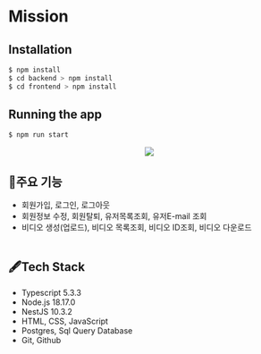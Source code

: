 # Mission

## Installation

```bash
$ npm install
$ cd backend > npm install
$ cd frontend > npm install
```

## Running the app

```bash
$ npm run start
```

<p align="center"><img src="https://github.com/sangwoorhie/komapper-mission/assets/131964697/1e5e6ad8-4cad-431e-b69d-3a3164452c07"></p>

## 🔎주요 기능

- 회원가입, 로그인, 로그아웃
- 회원정보 수정, 회원탈퇴, 유저목록조회, 유저E-mail 조회
- 비디오 생성(업로드), 비디오 목록조회, 비디오 ID조회, 비디오 다운로드
  <br>
  <br>

## 🖋️Tech Stack

- Typescript 5.3.3
- Node.js 18.17.0
- NestJS 10.3.2
- HTML, CSS, JavaScript
- Postgres, Sql Query Database
- Git, Github
  <br>
  <br>
